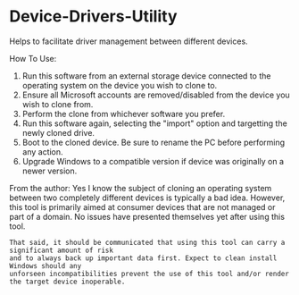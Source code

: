 # Device-Drivers-Utility
Helps to facilitate driver management between different devices.

How To Use:
1. Run this software from an external storage device connected to the operating system on the device
    you wish to clone to.
2. Ensure all Microsoft accounts are removed/disabled from the device you wish to clone from.
3. Perform the clone from whichever software you prefer.
4. Run this software again, selecting the "import" option and targetting the newly cloned drive.
5. Boot to the cloned device. Be sure to rename the PC before performing any action.
6. Upgrade Windows to a compatible version if device was originally on a newer version.

From the author:
    Yes I know the subject of cloning an operating system between two completely different devices
    is typically a bad idea. However, this tool is primarily aimed at consumer devices that are not
    managed or part of a domain. No issues have presented themselves yet after using this tool.

    That said, it should be communicated that using this tool can carry a significant amount of risk
    and to always back up important data first. Expect to clean install Windows should any
    unforseen incompatibilities prevent the use of this tool and/or render the target device inoperable.